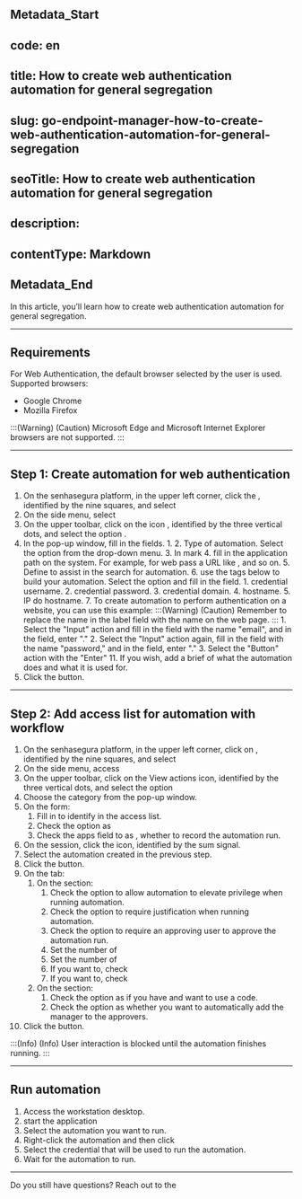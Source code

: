 ## Metadata_Start 
## code: en
## title: How to create web authentication automation for general segregation 
## slug: go-endpoint-manager-how-to-create-web-authentication-automation-for-general-segregation 
## seoTitle: How to create web authentication automation for general segregation 
## description:  
## contentType: Markdown 
## Metadata_End
In this article, you’ll  learn how to create web authentication automation for general segregation.

* * *

## Requirements
For Web Authentication, the default browser selected by the user is used. Supported browsers:

* Google Chrome 
* Mozilla Firefox

:::(Warning) (Caution)
Microsoft Edge and Microsoft Internet Explorer browsers are not supported.
:::

* * *

## Step 1: Create automation for web authentication

1. On the senhasegura platform,  in the upper left corner, click the , identified by the nine squares, and select 
2. On the side menu, select 
3. On the upper toolbar, click on the  icon , identified by the three vertical dots, and select the option .
4. In the  pop-up window, fill in the fields.
    1. 
    2. Type of automation. Select the  option from the drop-down menu.
    3. In  mark 
    4.  fill in the application path on the system. For example, for web pass a URL like ,  and so on.
    5. Define  to assist in the search for automation.
    6.  use the tags below to build your automation. Select the  option and fill in the  field.
        1.  credential username.
        2.  credential password.
        3.  credential domain.
        4.  hostname.
        5.  IP do hostname.
    7. To create automation to perform authentication on a website, you can use this example:
        :::(Warning) (Caution)
        Remember to replace the name in the label field with the name on the web page.
        :::
        1. Select the "Input" action and fill in the  field with the name "email", and in the  field, enter "."
        2. Select the "Input" action again, fill in the  field with the name "password," and in the  field, enter "."
        3. Select the "Button" action with the "Enter" 
    11. If you wish, add a brief  of what the automation does and what it is used for.
5. Click the  button.

* * *

## Step 2: Add access list for automation with workflow

1. On the senhasegura platform, in the upper left corner, click on , identified by the nine squares, and select 
2. On the side menu, access 
3. On the upper toolbar, click on the View actions icon, identified by the three vertical dots, and select the option 
4. Choose the  category from the pop-up window.
5. On the  form:
    1. Fill in  to identify in the access list.
    2. Check the  option as 
    3. Check the  apps field to as , whether to record the automation run.
6. On the  session, click the  icon, identified by the sum signal.
7. Select the automation created in the previous step.
8. Click the  button.
9. On the  tab: 
    1. On the  section:
        1. Check the  option to allow automation to elevate privilege when running automation.
        2. Check the  option to require justification when running automation.
        3. Check the  option to require an approving user to approve the automation run.
        4. Set the number of 
        5. Set the number of 
        6. If you want to, check 
        7. If you want to, check 
    2. On the  section:
        1. Check the  option as  if you have and want to use a code.
        2. Check the  option as  whether you want to automatically add the manager to the approvers.
10. Click the  button.


:::(Info) (Info)
User interaction is blocked until the automation finishes running.
:::

* * *

## Run automation

1. Access the workstation desktop.
2. start the application 
3. Select the automation you want to run.
4. Right-click the automation and then click 
5. Select the credential that will be used to run the automation.
6. Wait for the automation to run.

* * *

Do you still have questions? Reach out to the 
